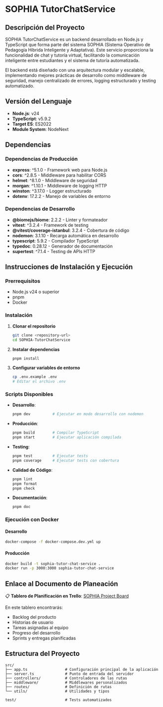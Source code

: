 # SOPHIA TutorChatService

## Descripción del Proyecto

SOPHIA TutorChatService es un backend desarrollado en Node.js y TypeScript que forma parte del sistema SOPHIA (Sistema Operativo de Pedagogía Híbrida Inteligente y Adaptativa). Este servicio proporciona la funcionalidad de chat y tutoría virtual, facilitando la comunicación inteligente entre estudiantes y el sistema de tutoría automatizada.

El backend está diseñado con una arquitectura modular y escalable, implementando mejores prácticas de desarrollo como middleware de seguridad, manejo centralizado de errores, logging estructurado y testing automatizado.

## Versión del Lenguaje

- **Node.js**: v24 
- **TypeScript**: v5.9.2
- **Target ES**: ES2022
- **Module System**: NodeNext 

## Dependencias

### Dependencias de Producción
- **express**: ^5.1.0 - Framework web para Node.js
- **cors**: ^2.8.5 - Middleware para habilitar CORS
- **helmet**: ^8.1.0 - Middleware de seguridad
- **morgan**: ^1.10.1 - Middleware de logging HTTP
- **winston**: ^3.17.0 - Logger estructurado
- **dotenv**: 17.2.2 - Manejo de variables de entorno

### Dependencias de Desarrollo
- **@biomejs/biome**: 2.2.2 - Linter y formateador
- **vitest**: ^3.2.4 - Framework de testing
- **@vitest/coverage-istanbul**: 3.2.4 - Cobertura de código
- **nodemon**: 3.1.10 - Recarga automática en desarrollo
- **typescript**: 5.9.2 - Compilador TypeScript
- **typedoc**: 0.28.12 - Generador de documentación
- **supertest**: ^7.1.4 - Testing de APIs HTTP

## Instrucciones de Instalación y Ejecución

### Prerrequisitos
- Node.js v24 o superior
- pnpm 
- Docker 

### Instalación

1. **Clonar el repositorio**
   ```bash
   git clone <repository-url>
   cd SOPHIA-TutorChatService
   ```

2. **Instalar dependencias**
   ```bash
   pnpm install
   ```

3. **Configurar variables de entorno**
   ```bash
   cp .env.example .env
   # Editar el archivo .env 
   ```

### Scripts Disponibles

- **Desarrollo**:
  ```bash
  pnpm dev          # Ejecutar en modo desarrollo con nodemon
  ```

- **Producción**:
  ```bash
  pnpm build        # Compilar TypeScript
  pnpm start        # Ejecutar aplicación compilada
  ```

- **Testing**:
  ```bash
  pnpm test         # Ejecutar tests
  pnpm coverage     # Ejecutar tests con cobertura
  ```

- **Calidad de Código**:
  ```bash
  pnpm lint         
  pnpm format       
  pnpm check        
  ```

- **Documentación**:
  ```bash
  pnpm doc         
  ```

### Ejecución con Docker

#### Desarrollo
```bash
docker-compose -f docker-compose.dev.yml up
```

#### Producción
```bash
docker build -t sophia-tutor-chat-service .
docker run -p 3000:3000 sophia-tutor-chat-service
```

## Enlace al Documento de Planeación

📋 **Tablero de Planificación en Trello**: [SOPHIA Project Board](https://trello.com/invite/b/68be127bf45c3eaecf8cc70d/ATTI6891bb77d37b8e0184327426470801ed6871D57B/sophia)

En este tablero encontrarás:
- Backlog del producto
- Historias de usuario
- Tareas asignadas al equipo
- Progreso del desarrollo
- Sprints y entregas planificadas

## Estructura del Proyecto

```
src/
├── app.ts                 # Configuración principal de la aplicación
├── server.ts              # Punto de entrada del servidor
├── controllers/           # Controladores de las rutas
├── middleware/            # Middlewares personalizados
├── routes/                # Definición de rutas
└── utils/                 # Utilidades y tipos

test/                      # Tests automatizados
```